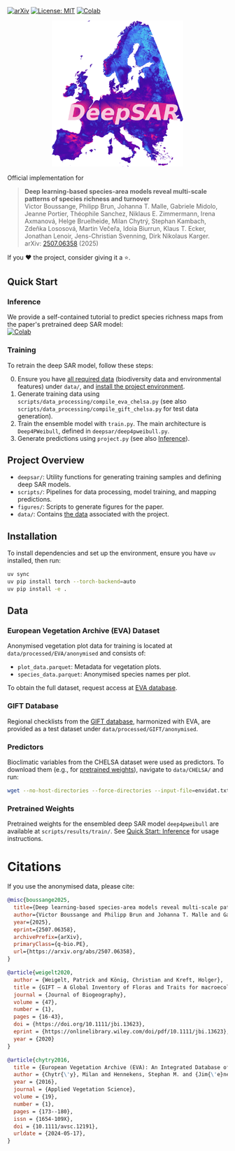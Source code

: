 [![arXiv](https://img.shields.io/badge/arXiv-2507.06358-b31b1b.svg)](https://arxiv.org/abs/2507.06358)
[![License: MIT](https://img.shields.io/badge/License-MIT-yellow.svg)](https://opensource.org/licenses/MIT)
[![Colab](https://colab.research.google.com/assets/colab-badge.svg)](https://colab.research.google.com/github/vboussange/DeepSAR/blob/master/deepsar_demo.ipynb) 

<p align="center">
  <img src="logo.gif" width="300" alt="DeepSAR logo" />
</p>

<!-- # DeepSAR: deep learning-based species-area relationship model  -->

Official implementation for

> **Deep learning-based species-area models reveal multi-scale patterns of species richness and turnover**  
> Victor Boussange, Philipp Brun, Johanna T. Malle, Gabriele Midolo, Jeanne Portier, Théophile Sanchez, Niklaus E. Zimmermann, Irena Axmanová, Helge Bruelheide, Milan Chytrý, Stephan Kambach, Zdeňka Lososová, Martin Večeřa, Idoia Biurrun, Klaus T. Ecker, Jonathan Lenoir, Jens-Christian Svenning, Dirk Nikolaus Karger. arXiv: [2507.06358](https://arxiv.org/abs/2507.06358) (2025)

If you ❤️ the project, consider giving it a ⭐️.

## Quick Start

### Inference
We provide a self-contained tutorial to predict species richness maps from the paper's pretrained deep SAR model:  
[![Colab](https://colab.research.google.com/assets/colab-badge.svg)](https://colab.research.google.com/github/vboussange/DeepSAR/blob/master/deepsar_demo.ipynb)

### Training
To retrain the deep SAR model, follow these steps:

0. Ensure you have [all required data](#data) (biodiversity data and environmental features) under `data/`, and [install the project environment](#installation).
1. Generate training data using `scripts/data_processing/compile_eva_chelsa.py` (see also `scripts/data_processing/compile_gift_chelsa.py` for test data generation).
2. Train the ensemble model with `train.py`. The main architecture is `Deep4PWeibull`, defined in `deepsar/deep4pweibull.py`.
3. Generate predictions using `project.py` (see also [Inference](#inference)).

## Project Overview

- `deepsar/`: Utility functions for generating training samples and defining deep SAR models.
- `scripts/`: Pipelines for data processing, model training, and mapping predictions.
- `figures/`: Scripts to generate figures for the paper.
- `data/`: Contains [the data](#data) associated with the project.

## Installation

To install dependencies and set up the environment, ensure you have `uv` installed, then run:

```bash
uv sync
uv pip install torch --torch-backend=auto
uv pip install -e .
```

## Data

### European Vegetation Archive (EVA) Dataset

Anonymised vegetation plot data for training is located at `data/processed/EVA/anonymised` and consists of:

- `plot_data.parquet`: Metadata for vegetation plots.
- `species_data.parquet`: Anonymised species names per plot.

To obtain the full dataset, request access at [EVA database](https://euroveg.org/eva-database/).

### GIFT Database

Regional checklists from the [GIFT database](https://gift.uni-goettingen.de/home), harmonized with EVA, are provided as a test dataset under `data/processed/GIFT/anonymised`.

### Predictors

Bioclimatic variables from the CHELSA dataset were used as predictors. To download them (e.g., for [pretrained weights](#pretrained-weights)), navigate to `data/CHELSA/` and run:

```bash
wget --no-host-directories --force-directories --input-file=envidat.txt
```

### Pretrained Weights

Pretrained weights for the ensembled deep SAR model `deep4pweibull` are available at `scripts/results/train/`. See [Quick Start: Inference](#inference) for usage instructions.

# Citations

If you use the anonymised data, please cite:

```bibtex
@misc{boussange2025,
  title={Deep learning-based species-area models reveal multi-scale patterns of species richness and turnover}, 
  author={Victor Boussange and Philipp Brun and Johanna T. Malle and Gabriele Midolo and Jeanne Portier and Théophile Sanchez and Niklaus E. Zimmermann and Irena Axmanová and Helge Bruelheide and Milan Chytrý and Stephan Kambach and Zdeňka Lososová and Martin Večeřa and Idoia Biurrun and Klaus T. Ecker and Jonathan Lenoir and Jens-Christian Svenning and Dirk Nikolaus Karger},
  year={2025},
  eprint={2507.06358},
  archivePrefix={arXiv},
  primaryClass={q-bio.PE},
  url={https://arxiv.org/abs/2507.06358}, 
}
```

```bibtex
@article{weigelt2020,
  author = {Weigelt, Patrick and König, Christian and Kreft, Holger},
  title = {GIFT – A Global Inventory of Floras and Traits for macroecology and biogeography},
  journal = {Journal of Biogeography},
  volume = {47},
  number = {1},
  pages = {16-43},
  doi = {https://doi.org/10.1111/jbi.13623},
  eprint = {https://onlinelibrary.wiley.com/doi/pdf/10.1111/jbi.13623},
  year = {2020}
}
```

```bibtex
@article{chytry2016,
  title = {European Vegetation Archive (EVA): An Integrated Database of European Vegetation Plots},
  author = {Chytr{\'y}, Milan and Hennekens, Stephan M. and {Jim{\'e}nez-Alfaro}, Borja and Knollov{\'a}, Ilona and Dengler, J{\"u}rgen and Jansen, Florian and Landucci, Flavia and Schamin{\'e}e, Joop H.J. and A{\'c}i{\'c}, Svetlana and Agrillo, Emiliano and Ambarl{\i}, Didem and Angelini, Pierangela and Apostolova, Iva and Attorre, Fabio and Berg, Christian and Bergmeier, Erwin and Biurrun, Idoia and {Botta-Duk{\'a}t}, Zolt{\'a}n and Brisse, Henry and Campos, Juan Antonio and Carl{\'o}n, Luis and {\v C}arni, Andra{\v z} and Casella, Laura and Csiky, J{\'a}nos and {\'C}u{\v s}terevska, Renata and Daji{\'c} Stevanovi{\'c}, Zora and Danihelka, Ji{\v r}{\'i} and De Bie, Els and {de Ruffray}, Patrice and De Sanctis, Michele and Dickor{\'e}, W. Bernhard and Dimopoulos, Panayotis and Dubyna, Dmytro and Dziuba, Tetiana and Ejrn{\ae}s, Rasmus and Ermakov, Nikolai and Ewald, J{\"o}rg and Fanelli, Giuliano and {Fern{\'a}ndez-Gonz{\'a}lez}, Federico and FitzPatrick, {\'U}na and Font, Xavier and {Garc{\'i}a-Mijangos}, Itziar and Gavil{\'a}n, Rosario G. and Golub, Valentin and Guarino, Riccardo and Haveman, Rense and Indreica, Adrian and I{\c s}{\i}k G{\"u}rsoy, Deniz and Jandt, Ute and Janssen, John A.M. and Jirou{\v s}ek, Martin and K{\k a}cki, Zygmunt and Kavgac{\i}, Ali and Kleikamp, Martin and Kolomiychuk, Vitaliy and Krstivojevi{\'c} {\'C}uk, Mirjana and Krstono{\v s}i{\'c}, Daniel and Kuzemko, Anna and Lenoir, Jonathan and Lysenko, Tatiana and Marcen{\`o}, Corrado and Martynenko, Vassiliy and Michalcov{\'a}, Dana and Moeslund, Jesper Erenskjold and Onyshchenko, Viktor and Pedashenko, Hristo and {P{\'e}rez-Haase}, Aaron and Peterka, Tom{\'a}{\v s} and Prokhorov, Vadim and Ra{\v s}omavi{\v c}ius, Valerijus and {Rodr{\'i}guez-Rojo}, Maria Pilar and Rodwell, John S. and Rogova, Tatiana and Ruprecht, Eszter and R{\=u}si{\c n}a, Solvita and Seidler, Gunnar and {\v S}ib{\'i}k, Jozef and {\v S}ilc, Urban and {\v S}kvorc, {\v Z}eljko and Sopotlieva, Desislava and Stan{\v c}i{\'c}, Zvjezdana and Svenning, Jens-Christian and Swacha, Grzegorz and Tsiripidis, Ioannis and Turtureanu, Pavel Dan and U{\u g}urlu, Emin and Uogintas, Domas and Valachovi{\v c}, Milan and Vashenyak, Yulia and Vassilev, Kiril and Venanzoni, Roberto and Virtanen, Risto and Weekes, Lynda and Willner, Wolfgang and Wohlgemuth, Thomas and Yamalov, Sergey},
  year = {2016},
  journal = {Applied Vegetation Science},
  volume = {19},
  number = {1},
  pages = {173--180},
  issn = {1654-109X},
  doi = {10.1111/avsc.12191},
  urldate = {2024-05-17},
}
```